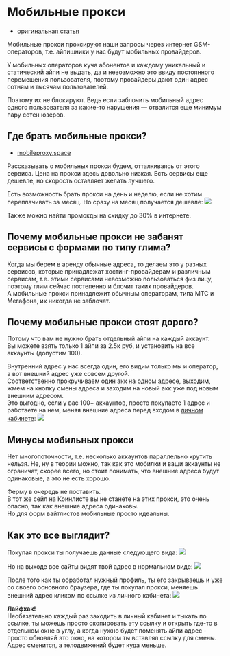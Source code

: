 # Мобильные прокси
- [оригинальная статья](https://teletype.in/@greezblog/mobilnye-proksi_4.3.1)

Мобильные прокси проксируют наши запросы через интернет GSM-операторов, т.е. айпишники у нас будут мобильных провайдеров.

У мобильных операторов куча абонентов и каждому уникальный и статический айпи не выдать, да и невозможно это ввиду постоянного перемещения пользователя, поэтому провайдеры дают один адрес сотням и тысячам пользователей.

Поэтому их не блокируют. Ведь если заблочить мобильный адрес одного пользователя за какие-то нарушения — отвалится еще минимум пару сотен юзеров.

## Где брать мобильные прокси?
 - [mobileproxy.space](https://mobileproxy.space/?p=36283)

Рассказывать о мобильных прокси будем, отталкиваясь от этого сервиса.
Цена на прокси здесь довольно низкая. Eсть сервисы еще дешевле, но скорость оставляет желать лучшего.

Есть возможность брать прокси на день и неделю, если не хотим переплачивать за месяц. Но сразу на месяц получается дешевле:
![](https://img2.teletype.in/files/df/18/df183fda-af59-4806-ac68-a507ec677ed0.png)

Также можно найти промокды на скидку до 30% в интернете.

## Почему мобильные прокси не забанят сервисы с формами по типу глима?

Когда мы берем в аренду обычные адреса, то делаем это у разных сервисов, которые принадлежат хостинг-провайдерам и различным сервисам, т.е. этими сервисами невозможно пользоваться физ лицу, поэтому глим сейчас постепенно и блочит таких провайдеров.  
А мобильные прокси принадлежит обычным операторам, типа МТС и Мегафона, их никогда не заблочат.

## Почему мобильные прокси стоят дорого?
Потому что вам не нужно брать отдельный айпи на каждый аккаунт.  
Вы можете взять только 1 айпи за 2.5к руб, и установить на все аккаунты (допустим 100).

Внутренний адрес у нас всегда один, его видим только мы и оператор, а вот внешний адрес уже совсем другой.  
Соответственно прокручиваем один акк на одном адресе, выходим, жмем на кнопку смены адреса и заходим на новый акк уже под новым внешним адресом.  
Это выгодно, если у вас 100+ аккаунтов, просто покупаете 1 адрес и работаете на нем, меняя внешние адреса перед входом в [личном кабинете](https://mobileproxy.space/user.html):
![](https://img4.teletype.in/files/35/a0/35a04271-be29-4d8d-afcd-83e6d65435f5.png)

## Минусы мобильных прокси
Нет многопоточности, т.е. несколько аккаунтов параллельно крутить нельзя. Не, ну в теории можно, так как это мобилки и ваши аккаунты не ограничат, скорее всего, но стоит понимать, что внешние адреса будут одинаковые, а это не есть хорошо.

Ферму в очередь не поставить.  
В тот же сейл на Коинлисте вы не станете на этих прокси, это очень опасно, так как внешние адреса одинаковы.  
Но для форм вайтлистов мобильные просто идеальны.

## Как это все выглядит?

Покупая прокси ты получаешь данные следующего вида:
![](https://img2.teletype.in/files/1d/4d/1d4d2b40-6bff-4acd-a537-27148e105d9d.png)

Но на выходе все сайты видят твой адрес в нормальном виде:
![](https://img2.teletype.in/files/1f/ad/1fadca92-712a-424f-adb8-be4ce923915b.png)

После того как ты обработал нужный профиль, ты его закрываешь и уже со своего основного браузера, где ты покупал прокси, меняешь внешний адрес кликом по ссылке из личного кабинета:
![](https://img4.teletype.in/files/35/a0/35a04271-be29-4d8d-afcd-83e6d65435f5.png)

**Лайфхак!**  
Необязательно каждый раз заходить в личный кабинет и тыкать по ссылке, ты можешь просто скопировать эту ссылку и открыть где-то в отдельном окне в углу, а когда нужно будет поменять айпи адрес - просто обновляй это окно, на котором ты вставлял ссылку для смены.  
Адрес сменится, а телодвижений будет куда меньше.
